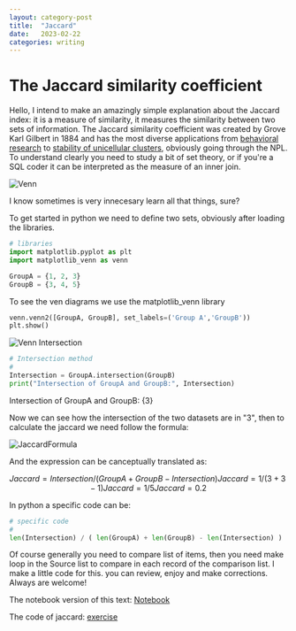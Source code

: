 ```yaml
---
layout: category-post
title:  "Jaccard"
date:   2023-02-22
categories: writing
---
```


# The Jaccard similarity coefficient

Hello, I intend to make an amazingly simple explanation about the Jaccard index: it is a measure of similarity, it measures the similarity between two sets of information. The Jaccard similarity coefficient was created by Grove Karl Gilbert in 1884 and has the most diverse applications from [behavioral research](https://basurafernando.github.io/papers/AnticipationCVPR21.pdf) to [stability of unicellular clusters](https://pubmed.ncbi.nlm.nih.gov/33165513/), obviously going through the NPL. To understand clearly you need to study a bit of set theory, or if you're a SQL coder it can be interpreted as the measure of an inner join.

![Venn](https://github.com/devicemxl/devicemxl.github.io/blob/master/_posts/imgs/20232202jaccard.002.png?raw=true)

I know sometimes is very innecesary learn all that things, sure?

To get started in python we need to define two sets, obviously after loading the libraries.

```python
# libraries
import matplotlib.pyplot as plt
import matplotlib_venn as venn
```

```python
GroupA = {1, 2, 3}
GroupB = {3, 4, 5}
```

To see the ven diagrams we use the matplotlib_venn library

```python
venn.venn2([GroupA, GroupB], set_labels=('Group A','GroupB'))
plt.show()
```

![Venn Intersection](https://github.com/devicemxl/devicemxl.github.io/blob/master/_posts/imgs/20232202jaccard.003.png?raw=true)

```python
# Intersection method
#
Intersection = GroupA.intersection(GroupB)
print("Intersection of GroupA and GroupB:", Intersection)
```

Intersection of GroupA and GroupB: {3}


Now we can see how the intersection of the two datasets are in "3", then to calculate the jaccard we need follow the formula:

![JaccardFormula](https://github.com/devicemxl/devicemxl.github.io/blob/master/_posts/imgs/20232202jaccard.001.svg?raw=true)

And the expression can be canceptually translated as:

```math

Jaccard = Intersection / ( GroupA + GroupB - Intersection )

Jaccard = 1 / ( 3 + 3 - 1)
Jaccard = 1/5
Jaccard = 0.2

```

In python a specific code can be:

```python
# specific code
#
len(Intersection) / ( len(GroupA) + len(GroupB) - len(Intersection) )
```

Of course generally you need to compare list of items, then you need make loop in the Source list to compare in each record of the comparison list. I make a little code for this. you can review, enjoy and make corrections. Always are welcome!


The notebook version of this text: [Notebook](https://github.com/devicemxl/devicemxl.github.io/blob/master/_posts/jupyter/20232202-jaccard.ipynb)


The code of jaccard: [exercise](https://github.com/devicemxl/ETL-Helper/blob/raiz/TextTools.py)


```html

```